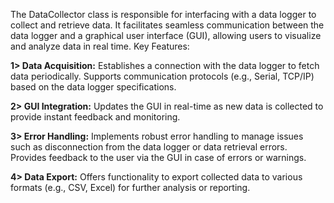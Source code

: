 The DataCollector class is responsible for interfacing with a data logger to collect and retrieve data. It facilitates seamless communication between the data logger and a graphical user interface (GUI), allowing users to visualize and analyze data in real time.
Key Features:

**1> **Data Acquisition:****
Establishes a connection with the data logger to fetch data periodically.
Supports communication protocols (e.g., Serial, TCP/IP) based on the data logger specifications.

**2> GUI Integration:**
Updates the GUI in real-time as new data is collected to provide instant feedback and monitoring.

**3> Error Handling:**
Implements robust error handling to manage issues such as disconnection from the data logger or data retrieval errors.
Provides feedback to the user via the GUI in case of errors or warnings.

**4> Data Export:**
Offers functionality to export collected data to various formats (e.g., CSV, Excel) for further analysis or reporting.
